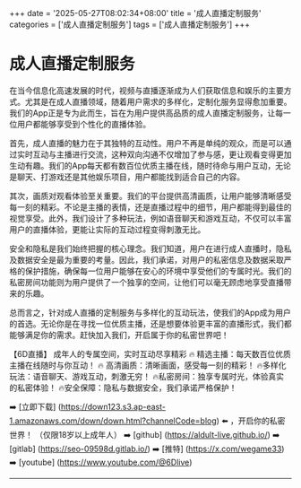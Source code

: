 +++
date = '2025-05-27T08:02:34+08:00'
title = '成人直播定制服务'
categories = ['成人直播定制服务']
tags = ['成人直播定制服务']
+++

# 成人直播定制服务

在当今信息化高速发展的时代，视频与直播逐渐成为人们获取信息和娱乐的主要方式。尤其是在成人直播领域，随着用户需求的多样化，定制化服务显得愈加重要。我们的App正是专为此而生，旨在为用户提供高品质的成人直播定制服务，让每一位用户都能够享受到个性化的直播体验。

首先，成人直播的魅力在于其独特的互动性。用户不再是单纯的观众，而是可以通过实时互动与主播进行交流，这种双向沟通不仅增加了参与感，更让观看变得更加生动有趣。我们的App每天都有数百位优质主播在线，随时待命与用户互动，无论是聊天、打游戏还是其他娱乐项目，用户都能找到适合自己的内容。

其次，画质对观看体验至关重要。我们的平台提供高清画质，让用户能够清晰感受每一刻的精彩。不论是主播的表情，还是直播过程中的细节，用户都能得到最佳的视觉享受。此外，我们设计了多种玩法，例如语音聊天和游戏互动，不仅可以丰富用户的直播体验，更能让实际的互动过程变得刺激无比。

安全和隐私是我们始终把握的核心理念。我们知道，用户在进行成人直播时，隐私及数据安全是最为重要的考量。因此，我们承诺，对用户的私密信息及数据采取严格的保护措施，确保每一位用户能够在安心的环境中享受他们的专属时光。我们的私密房间功能则为用户提供了一个独享的空间，让他们可以毫无顾虑地享受直播带来的乐趣。

总而言之，针对成人直播的定制服务与多样化的互动玩法，使我们的App成为用户的首选。无论你是在寻找一位优质主播，还是想要体验更丰富的直播形式，我们都能够满足你的需求。赶快加入我们，开启属于你的私密世界吧！

【6D直播】
成年人的专属空间，实时互动尽享精彩
🔥 精选主播：每天数百位优质主播在线随时与你互动！
🔥 高清画质：清晰画面，感受每一刻的精彩！
🔥多样化玩法：语音聊天、游戏互动，刺激无穷！
🔥私密房间：独享专属时光，体验真实的私密体验！
🔥安全保障：隐私与数据安全，我们承诺严格保护！

➡️ [立即下载] (https://down123.s3.ap-east-1.amazonaws.com/down/down.html?channelCode=blog) ⬅️ ，开启你的私密世界！
（仅限18岁以上成年人）
➡️ [github] (https://aldult-live.github.io/)
➡️ [gitlab] (https://seo-09598d.gitlab.io/)
➡️ [推特] (https://x.com/wegame33)
➡️ [youtube] (https://www.youtube.com/@6Dlive)

---
